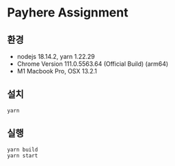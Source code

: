 # Payhere Assignment

## 환경

- nodejs 18.14.2, yarn 1.22.29
- Chrome Version 111.0.5563.64 (Official Build) (arm64)
- M1 Macbook Pro, OSX 13.2.1

## 설치

```
yarn
```

## 실행

```
yarn build
yarn start
```

